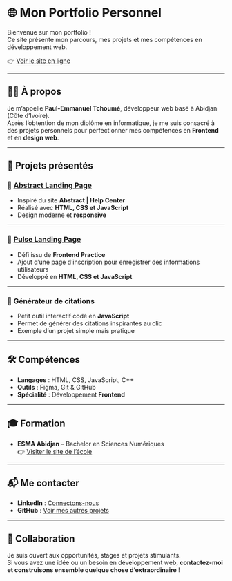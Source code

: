 # 🌐 Mon Portfolio Personnel

Bienvenue sur mon portfolio !  
Ce site présente mon parcours, mes projets et mes compétences en développement web.  

👉 [Voir le site en ligne](https://paul04sho.github.io/My-Website/)

---

## 👨‍💻 À propos
Je m’appelle **Paul-Emmanuel Tchoumé**, développeur web basé à Abidjan (Côte d’Ivoire).  
Après l’obtention de mon diplôme en informatique, je me suis consacré à des projets personnels pour perfectionner mes compétences en **Frontend** et en **design web**.

---

## 🚀 Projets présentés

### 🔹 [Abstract Landing Page](https://paul04sho.github.io/Frontend-Abstract-Landing-Page/)
- Inspiré du site **Abstract | Help Center**  
- Réalisé avec **HTML, CSS et JavaScript**  
- Design moderne et **responsive**

---

### 🔹 [Pulse Landing Page](https://paul04sho.github.io/Pulse-Landing-Page/)
- Défi issu de **Frontend Practice**  
- Ajout d’une page d’inscription pour enregistrer des informations utilisateurs  
- Développé en **HTML, CSS et JavaScript**

---

### 🔹 Générateur de citations
- Petit outil interactif codé en **JavaScript**  
- Permet de générer des citations inspirantes au clic  
- Exemple d’un projet simple mais pratique

---

## 🛠️ Compétences
- **Langages** : HTML, CSS, JavaScript, C++  
- **Outils** : Figma, Git & GitHub  
- **Spécialité** : Développement **Frontend**

---

## 🎓 Formation
- **ESMA Abidjan** – Bachelor en Sciences Numériques  
👉 [Visiter le site de l’école](https://esma-edu.net/)

---

## 📬 Me contacter
- **LinkedIn** : [Connectons-nous](https://www.linkedin.com)  
- **GitHub** : [Voir mes autres projets](https://github.com/paul04sho)

---

## 🤝 Collaboration
Je suis ouvert aux opportunités, stages et projets stimulants.  
Si vous avez une idée ou un besoin en développement web, **contactez-moi et construisons ensemble quelque chose d’extraordinaire** !

